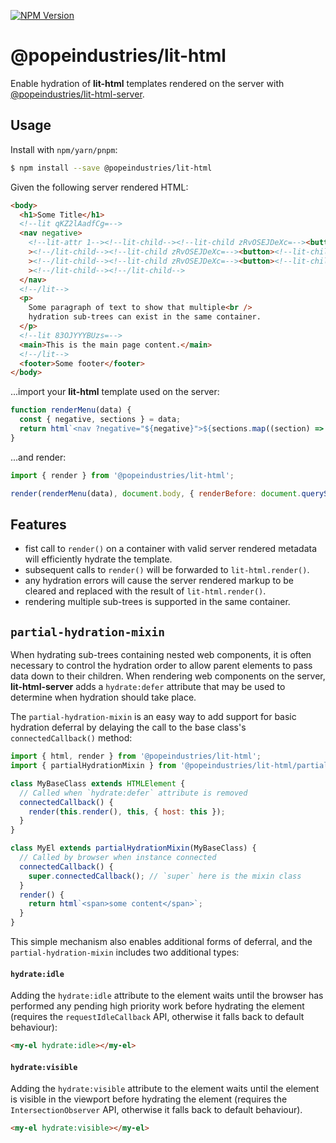 [![NPM Version](https://img.shields.io/npm/v/@popeindustries/lit-html.svg?style=flat)](https://npmjs.org/package/@popeindustries/lit-html)

# @popeindustries/lit-html

Enable hydration of **lit-html** templates rendered on the server with [@popeindustries/lit-html-server]().

## Usage

Install with `npm/yarn/pnpm`:

```bash
$ npm install --save @popeindustries/lit-html
```

Given the following server rendered HTML:

```html
<body>
  <h1>Some Title</h1>
  <!--lit qKZ2lAadfCg=-->
  <nav negative>
    <!--lit-attr 1--><!--lit-child--><!--lit-child zRvOSEJDeXc=--><button><!--lit-child-->one<!--/lit-child--></button
    ><!--/lit-child--><!--lit-child zRvOSEJDeXc=--><button><!--lit-child-->two<!--/lit-child--></button
    ><!--/lit-child--><!--lit-child zRvOSEJDeXc=--><button><!--lit-child-->three<!--/lit-child--></button
    ><!--/lit-child--><!--/lit-child-->
  </nav>
  <!--/lit-->
  <p>
    Some paragraph of text to show that multiple<br />
    hydration sub-trees can exist in the same container.
  </p>
  <!--lit 83OJYYYBUzs=-->
  <main>This is the main page content.</main>
  <!--/lit-->
  <footer>Some footer</footer>
</body>
```

...import your **lit-html** template used on the server:

```js
function renderMenu(data) {
  const { negative, sections } = data;
  return html`<nav ?negative="${negative}">${sections.map((section) => html`<button>${section}</button>`)}</nav>`;
}
```

...and render:

```js
import { render } from '@popeindustries/lit-html';

render(renderMenu(data), document.body, { renderBefore: document.querySelector('body > p') });
```

## Features

- fist call to `render()` on a container with valid server rendered metadata will efficiently hydrate the template.
- subsequent calls to `render()` will be forwarded to `lit-html.render()`.
- any hydration errors will cause the server rendered markup to be cleared and replaced with the result of `lit-html.render()`.
- rendering multiple sub-trees is supported in the same container.

## `partial-hydration-mixin`

When hydrating sub-trees containing nested web components, it is often necessary to control the hydration order to allow parent elements to pass data down to their children. When rendering web components on the server, **lit-html-server** adds a `hydrate:defer` attribute that may be used to determine when hydration should take place.

The `partial-hydration-mixin` is an easy way to add support for basic hydration deferral by delaying the call to the base class's `connectedCallback()` method:

```js
import { html, render } from '@popeindustries/lit-html';
import { partialHydrationMixin } from '@popeindustries/lit-html/partial-hydration-mixin.js';

class MyBaseClass extends HTMLElement {
  // Called when `hydrate:defer` attribute is removed
  connectedCallback() {
    render(this.render(), this, { host: this });
  }
}

class MyEl extends partialHydrationMixin(MyBaseClass) {
  // Called by browser when instance connected
  connectedCallback() {
    super.connectedCallback(); // `super` here is the mixin class
  }
  render() {
    return html`<span>some content</span>`;
  }
}
```

This simple mechanism also enables additional forms of deferral, and the `partial-hydration-mixin` includes two additional types:

#### `hydrate:idle`

Adding the `hydrate:idle` attribute to the element waits until the browser has performed any pending high priority work before hydrating the element (requires the `requestIdleCallback` API, otherwise it falls back to default behaviour):

```html
<my-el hydrate:idle></my-el>
```

#### `hydrate:visible`

Adding the `hydrate:visible` attribute to the element waits until the element is visible in the viewport before hydrating the element (requires the `IntersectionObserver` API, otherwise it falls back to default behaviour).

```html
<my-el hydrate:visible></my-el>
```
